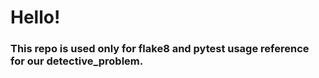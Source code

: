 # Hello!
### This repo is used only for flake8 and pytest usage reference for our detective_problem.
